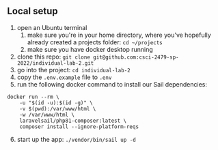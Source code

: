 ## Local setup
1. open an Ubuntu terminal
   1. make sure you're in your home directory, where you've hopefully already created a projects folder: `cd ~/projects`
   2. make sure you have docker desktop running
2. clone this repo: `git clone git@github.com:csci-2479-sp-2022/individual-lab-2.git`
3. go into the project: `cd individual-lab-2`
4. copy the `.env.example` file to `.env`
5. run the following docker command to install our Sail dependencies:
```
docker run --rm \
    -u "$(id -u):$(id -g)" \
    -v $(pwd):/var/www/html \
    -w /var/www/html \
    laravelsail/php81-composer:latest \
    composer install --ignore-platform-reqs
```
6. start up the app: `./vendor/bin/sail up -d`

